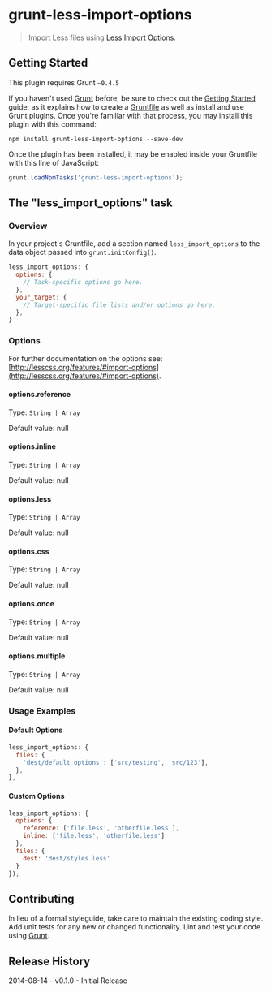# grunt-less-import-options

> Import Less files using [Less Import Options](http://lesscss.org/features/#import-options).

## Getting Started
This plugin requires Grunt `~0.4.5`

If you haven't used [Grunt](http://gruntjs.com/) before, be sure to check out the [Getting Started](http://gruntjs.com/getting-started) guide, as it explains how to create a [Gruntfile](http://gruntjs.com/sample-gruntfile) as well as install and use Grunt plugins. Once you're familiar with that process, you may install this plugin with this command:

```shell
npm install grunt-less-import-options --save-dev
```

Once the plugin has been installed, it may be enabled inside your Gruntfile with this line of JavaScript:

```js
grunt.loadNpmTasks('grunt-less-import-options');
```

## The "less_import_options" task

### Overview
In your project's Gruntfile, add a section named `less_import_options` to the data object passed into `grunt.initConfig()`.

```js
less_import_options: {
  options: {
    // Task-specific options go here.
  },
  your_target: {
    // Target-specific file lists and/or options go here.
  },
}
```

### Options

For further documentation on the options see:
[http://lesscss.org/features/#import-options](http://lesscss.org/features/#import-options).

#### options.reference

Type: `String | Array`

Default value: null

#### options.inline

Type: `String | Array`

Default value: null

#### options.less

Type: `String | Array`

Default value: null

#### options.css

Type: `String | Array`

Default value: null

#### options.once

Type: `String | Array`

Default value: null

#### options.multiple

Type: `String | Array`

Default value: null

### Usage Examples

#### Default Options

```js
less_import_options: {
  files: {
    'dest/default_options': ['src/testing', 'src/123'],
  },
},
```

#### Custom Options

```js
less_import_options: {
  options: {
    reference: ['file.less', 'otherfile.less'],
    inline: ['file.less', 'otherfile.less']
  },
  files: {
    dest: 'dest/styles.less'
  }
});
```

## Contributing
In lieu of a formal styleguide, take care to maintain the existing coding style. Add unit tests for any new or changed functionality. Lint and test your code using [Grunt](http://gruntjs.com/).

## Release History
2014-08-14 - v0.1.0 - Initial Release
